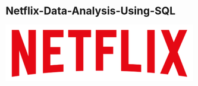 # Netflix-Data-Analysis-Using-SQL
![Banner](https://raw.githubusercontent.com/Prachibansal11/Netflix-Data-Analysis-Using-SQL/80acb7e86ac893f6f0b0c0af8eee25d5d7e25b15/netflix.png)
